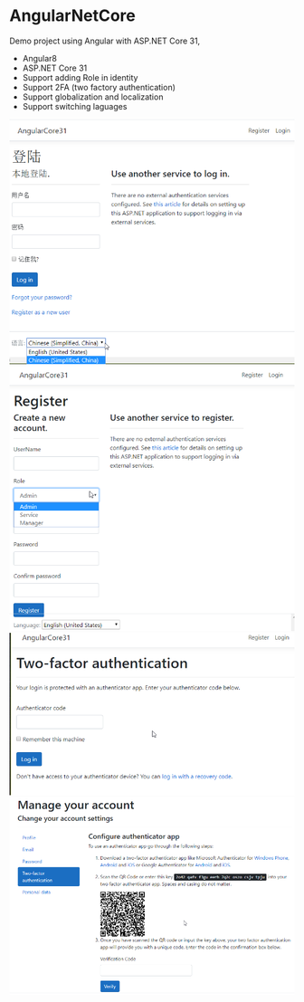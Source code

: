 # AngularNetCore
Demo project using Angular with ASP.NET Core 31,
* Angular8
* ASP.NET Core 31
* Support adding Role in identity
* Support 2FA (two factory authentication)
* Support globalization and localization
* Support switching laguages

![Demo Image](https://github.com/hjonwy/AngularNetCore/blob/master/Demo1.png)
![Demo Image](https://github.com/hjonwy/AngularNetCore/blob/master/Demo2.png)
![Demo Image](https://github.com/hjonwy/AngularNetCore/blob/master/Demo3.png)
![Demo Image](https://github.com/hjonwy/AngularNetCore/blob/master/Demo4.png)


